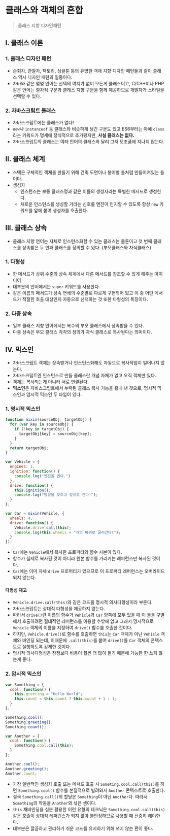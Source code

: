 # 클래스와 객체의 혼합
> 클래스 지향 디자인패턴


## I. 클래스 이론

### 1. 클래스 디자인 패턴
- 순회자, 관찰자, 팩토리, 싱글톤 등의 유명한 객체 지향 디자인 패턴들과 같이 클래스 역시 디자인 패턴의 일종이다.
- 자바와 같은 몇몇 언어는 선택의 여지가 없이 모든게 클래스이고, C/C++이나 PHP 같은 언어는 절차적 구문과 클래스 지향 구문을 함께 제공하므로 개발자가 스타일을 선택할 수 있다.

### 2. 자바스크립트 클래스
- 자바스크립트에는 클래스가 없다!
- `new`나 `instanceof` 등 클래스와 비슷하게 생긴 구문도 있고 ES6부터는 아예 `class`라는 키워드가 명세에 정식적으로 추가됐지만, **사실 클래스는 없다.**
- 자바스크립트의 클래스는 여타 언어의 클래스와 달리 그저 모조품에 지나지 않는다.

## II. 클래스 체계
- 스택은 구체적인 객체를 만들기 위해 건축 도면이나 붕어빵 틀처럼 만들어져있는 틀이다.
- 생성자
  - 인스턴스는 보통 클래스명과 같은 이름의 생성자라는 특별한 메서드로 생성한다.
  - 새로운 인스턴스를 생성할 거라는 신호를 엔진이 인지할 수 있도록 항상 `new` 키워드를 앞에 붙여 생성자를 호출한다.

## III. 클래스 상속
- 클래스 지향 언어는 자체로 인스턴스화할 수 있는 클래스는 물론이고 첫 번째 클래스를 상속받은 두 번째 클래스를 정의할 수 있다. (부모클래스와 자식클래스)

### 1. 다형성
- 한 메서드가 상위 수준의 상속 체계에서 다른 메서드를 참조할 수 있게 해주는 아이디어
- 대부분의 언어에서는 `super` 키워드를 사용한다.
- 같은 이름의 메서드가 상속 연쇄의 수준별로 다르게 구현되어 있고 이 중 어떤 메서드가 적절한 호출 대상인지 자동으로 선택하는 것 또한 다형성의 특징이다.

### 2. 다중 상속
- 일부 클래스 지향 언어에서는 복수의 부모 클래스에서 상속받을 수 있다.
- 다중 상속은 부모 클래스 각각의 정의가 자식 클래스로 복사된다는 의미이다.

## IV. 믹스인
- 자바스크립트 객체는 상속받거나 인스턴스화해도 자동으로 복사작업이 일어나지 않는다.
- 자바스크립트엔 인스턴스로 만들 클래스란 개념 자체가 없고 오직 객체만 있다.
- 객체는 복사되는게 아니라 서로 연결된다.
- **믹스인**은 자바스크립트에서 누락된 클래스 복사 기능을 흉내 낸 것으로, 명시적 믹스인과 암시적 믹스인 두 타입이 있다.

### 1. 명시적 믹스인
```js
function mixin(sourceObj, targetObj) {
  for (var key in sourceObj) {
    if (!key in targetObj) {
      targetObj[key] = sourceObj[key];
    }
  }
  return targetObj;
}

var Vehicle = {
  engines: 1,
  ignition: function() {
    console.log("엔진을 켠다.")
  },
  drive: function() {
    this.ignition();
    console.log("방향을 맞추고 앞으로 간다!");
  }
};

var Car = mixin(Vehicle, {
  wheels: 4,
  drive: function() {
    Vehicle.drive.call(this);
    console.log(this.wheels + "개의 바퀴로 굴러간다!");
  }
});
```
- `Car`에는 `Vehicle`에서 복사한 프로퍼티와 함수 사본이 있다.
- 함수가 실제로 복사된 것이 아니라 원본 함수를 가리키는 레퍼런스만 복사된 것이다.
- `Car`에는 이미 자체 `drive` 프로퍼티가 있으므로 이 프로퍼티 레퍼런스는 오버라이드되지 않는다.

#### 다형성 재고
- `Vehicle.drive.call(this)`와 같은 코드를 명시적 의사다형성이라 부른다.
- 자바스크립트는 상대적 다형성을 제공하지 않는다.
- 따라서 `drive()`란 이름의 함수가 `Vehicle`과 `Car` 양쪽에 모두 있을 때 이 둘을 구별해서 호출하려면 절대적인 레퍼런스를 이용할 수밖에 없고 그래서 명시적으로 `Vehicle` 객체의 이름을 지정하여 `drive()` 함수를 호출한 것이다.
- 하지만, `Vehicle.drive()`로 함수를 호출하면 `this`는 `Car` 객체가 아닌 `Vehicle` 객체와 바인딩 되는데, 이때문에 `.call(this)`를 붙여 `drive()`를 `Car` 객체의 콘텍스트로 실행하도록 강제한 것이다.
- 명시적 의사다형성은 장점보다 비용이 훨씬 더 많이 들기 때문에 가능한 한 쓰지 않는게 좋다.

### 2. 암시적 믹스인
```js
var Something = {
  cool: function() {
    this.greeting = "Hello World";
    this.count = this.count ? this.count + 1 : 1;
  }
};

Something.cool();
Something.greeting();
Something.count();

var Another = {
  cool: function() {
    Something.cool.call(this);
  }
};

Another.cool();
Another.greeting();
Another.count;
```
- 가장 일반적인 생성자 호출 또는 메서드 호출 시 `Someting.cool.call(this)`를 하면 `Something.cool()` 함수를 본질적으로 빌려와서 `Another` 콘텍스트로 호출한다.
- 결국 `Something.call()`의 할당은 `Something`이 아닌 `Another`다. 따라서 `Something`의 작동을 `Another`와 섞은 셈이다.
- `this` 재바인딩을 십분 활용한 이런 유형의 테크닉은 `Something.cool.call(this)`같은 호출이 상대적 레퍼런스가 되지 않아 불안정하므로 사용할 때 신중히 해야한다.
- 대부분은 깔끔하고 관리하기 쉬운 코드를 유지하기 위해 쓰지 않는 편이 좋다.
